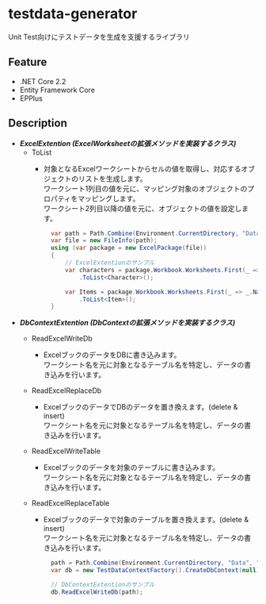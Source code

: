 # testdata-generator
Unit Test向けにテストデータを生成を支援するライブラリ

## Feature
- .NET Core 2.2
- Entity Framework Core
- EPPlus

## Description
- ***ExcelExtention (ExcelWorksheetの拡張メソッドを実装するクラス)***
	- ToList<T>
		- 対象となるExcelワークシートからセルの値を取得し、対応するオブジェクトのリストを生成します。  
		ワークシート1列目の値を元に、マッピング対象のオブジェクトのプロパティをマッピングします。  
		ワークシート2列目以降の値を元に、オブジェクトの値を設定します。

``` C#
            var path = Path.Combine(Environment.CurrentDirectory, "Data", "Data.xlsx");
            var file = new FileInfo(path);
            using (var package = new ExcelPackage(file))
            {
                // ExcelExtentionのサンプル
                var characters = package.Workbook.Worksheets.First(_ => _.Name == "Character")
                    .ToList<Character>();

                var Items = package.Workbook.Worksheets.First(_ => _.Name == "Item")
                    .ToList<Item>();
            }
```

- ***DbContextExtention (DbContextの拡張メソッドを実装するクラス)***
	- ReadExcelWriteDb
		- ExcelブックのデータをDBに書き込みます。  
          ワークシート名を元に対象となるテーブル名を特定し、データの書き込みを行います。

	- ReadExcelReplaceDb
        - ExcelブックのデータでDBのデータを置き換えます。(delete & insert)  
          ワークシート名を元に対象となるテーブル名を特定し、データの書き込みを行います。
		

	- ReadExcelWriteTable
        - Excelブックのデータを対象のテーブルに書き込みます。  
          ワークシート名を元に対象となるテーブル名を特定し、データの書き込みを行います。

	- ReadExcelReplaceTable
        - Excelブックのデータで対象のテーブルを置き換えます。(delete & insert)  
          ワークシート名を元に対象となるテーブル名を特定し、データの書き込みを行います。

``` C#
            path = Path.Combine(Environment.CurrentDirectory, "Data", "DbData.xlsx");
            var db = new TestDataContextFactory().CreateDbContext(null);

            // DbContextExtentionのサンプル
            db.ReadExcelWriteDb(path);
```
